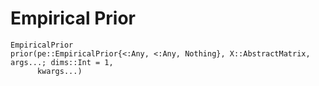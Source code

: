 # Empirical Prior

```@docs
EmpiricalPrior
prior(pe::EmpiricalPrior{<:Any, <:Any, Nothing}, X::AbstractMatrix, args...; dims::Int = 1,
      kwargs...)
```
